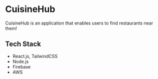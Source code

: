 # CuisineHub

CuisineHub is an application that enables users to find restaurants near them!

## Tech Stack
- React.js, TailwindCSS
- Node.js
- Firebase
- AWS
